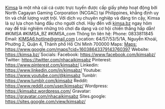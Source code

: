 <a href="https://kimsa.bz/">Kimsa</a> là một nhà cái cá cược trực tuyến được cấp giấy phép hoạt động bởi North Cagayan Gaming Corporation (NCGAC) tại Philippines, khẳng định uy tín và chất lượng vượt trội. Với dịch vụ chuyên nghiệp và đáng tin cậy, Kimsa là sự lựa chọn hàng đầu cho người chơi. Hãy đến với <a href="https://kimsa.bz/">kimsa.bz</a> ngay hôm nay để trải nghiệm những trò chơi đa dạng và cơ hội chiến thắng hấp dẫn!
#KIMSA #KIMSA_BZ #KIMSA_com
Thông tin liên hệ:
Phone: 0833811845
Email: KIMSA6.hotline@gmail.com
Location: 64/57/53/5/1A, Nguyễn Khoái, Phường 2, Quận 4, Thành phố Hồ Chí Minh 700000
Maps: <a href="Maps: https://www.google.com/maps?cid=16038643379143760397">Maps: https://www.google.com/maps?cid=16038643379143760397</a>
Website: <a href="https://kimsa.bz/">https://kimsa.bz/</a>
Socials:
Facebook: <a href="https://www.facebook.com/kimsabz/">https://www.facebook.com/kimsabz/</a>
Twitter: <a href="https://twitter.com/nhacaikimsabz">https://twitter.com/nhacaikimsabz</a>
Pinterest: <a href="https://www.pinterest.com/kimsabz/">https://www.pinterest.com/kimsabz/</a>
Linkedin: <a href="https://www.linkedin.com/in/kimsabz/">https://www.linkedin.com/in/kimsabz/</a>
Youtube: <a href="https://www.youtube.com/@kimsabz">https://www.youtube.com/@kimsabz</a>
Tumblr: <a href="https://www.tumblr.com/kimsabz">https://www.tumblr.com/kimsabz</a>
Reddit: <a href="https://www.reddit.com/user/kimsabz/">https://www.reddit.com/user/kimsabz/</a>
Wordpress: <a href="https://kimsabz.wordpress.com/">https://kimsabz.wordpress.com/</a>
Gravatar: <a href="https://gravatar.com/nhacaikimsabz">https://gravatar.com/nhacaikimsabz</a>
Sites.google: <a href="https://sites.google.com/view/kimsabz/">https://sites.google.com/view/kimsabz/</a>